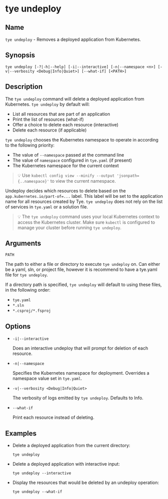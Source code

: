 # tye undeploy

## Name

`tye undeploy` - Removes a deployed application from Kubernetes.

## Synopsis 

```text
tye undeploy [-?|-h|--help] [-i|--interactive] [-n|--namespace <n>] [-v|--verbosity <Debug|Info|Quiet>] [--what-if] [<PATH>]
```

## Description

The `tye undeploy` command will delete a deployed application from Kubernetes. `tye undeploy` by default will:

- List all resources that are part of an application
- Print the list of resources (what-if)
- Offer a choice to delete each resource (interactive)
- Delete each resource (if applicable)

`tye undeploy` chooses the Kubernetes namespace to operate in according to the following priority:

- The value of `--namespace` passed at the command line
- The value of `namespace` configured in `tye.yaml` (if present)
- The Kubernetes namespace for the current context

> :bulb: Use `kubectl config view --minify --output 'jsonpath={..namespace}'` to view the current namespace.

Undeploy decides which resources to delete based on the `app.kubernetes.io/part-of=...` label. This label will be set to the application name for all resources created by Tye. `tye undeploy` does not rely on the list of services in `tye.yaml` or a solution file.

> :bulb: The `tye undeploy` command uses your local Kubernetes context to access the Kubernetes cluster. Make sure `kubectl` is configured to manage your cluster before running `tye undeploy`.

## Arguments

`PATH`

The path to either a file or directory to execute `tye undeploy` on. Can either be a yaml, sln, or project file, however it is recommend to have a tye.yaml file for `tye undeploy`.

If a directory path is specified, `tye undeploy` will default to using these files, in the following order:

- `tye.yaml`
- `*.sln`
- `*.csproj/*.fsproj`

## Options

- `-i|--interactive`

    Does an interactive undeploy that will prompt for deletion of each resource.

- `-n|--namespace`
  
    Specifies the Kubernetes namespace for deployment. Overrides a namespace value set in `tye.yaml`.

- `-v|--verbosity <Debug|Info|Quiet>`

    The verbosity of logs emitted by `tye undeploy`. Defaults to Info.

- `--what-if`

    Print each resource instead of deleting.

## Examples

- Delete a deployed application from the current directory:

    ```text
    tye undeploy
    ```

- Delete a deployed application with interactive input:

    ```text
    tye undeploy --interactive
    ```

- Display the resources that would be deleted by an undeploy operation:

    ```text
    tye undeploy --what-if
    ```
